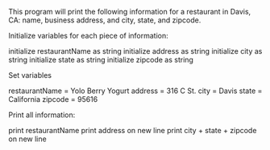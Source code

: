 This program will print the following information for a restaurant in Davis, CA: name, business address, and city, state, and zipcode. 

Initialize variables for each piece of information:

initialize restaurantName as string
initialize address as string
initialize city as string
initialize state as string
initialize zipcode as string 

Set variables 

restaurantName = Yolo Berry Yogurt
address = 316 C St. 
city = Davis
state = California
zipcode = 95616

Print all information:

print restaurantName
print address on new line
print city + state + zipcode on new line

